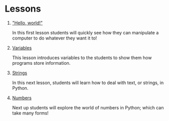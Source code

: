 # Lessons

1. ["Hello, world!"](one/)
  
   In this first lesson students will quickly see how they can manipulate a computer to do whatever they want it to!

1. [Variables](two/)

   This lesson introduces variables to the students to show them how programs store information.

1. [Strings](three/)

   In this next lesson, students will learn how to deal with text, or strings, in Python.

1. [Numbers](#)

   Next up students will explore the world of numbers in Python; which can take many forms!
